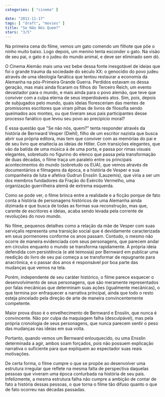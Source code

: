 ```yaml
---
categories: [ "cinema" ]

date: "2011-11-17"
tags: [ "draft", "movies" ]
title: "Se Não Nós Quem?"
stars: "3/5"
---
```

Na primeira cena do filme, vemos um gato comendo um filhote que põe o ninho muito baixo. Logo depois, um menino tenta esconder o gato. Na visão de seu pai, o gato é o judeu do mundo animal, e deve ser eliminado sem dó.

O Cinema Alemão mais uma vez bebe dessa fonte inesgotável de ideias que foi o grande trauma da sociedade do século XX: o genocídio do povo judeu através de uma ideologia fanática que tentou restaurar a economia da Alemanha na pós-Primeira Grande Guerra. Perdidos estavam os dessa geração, mas mais ainda ficaram os filhos do Terceiro Reich, um evento devastador para o mundo, e mais ainda para o povo alemão, que teve que conviver com a culpa eterna de seus imperdoáveis atos. Sim, pois, depois de subjugados pelo mundo, quais ideias floresceriam das mentes de promissores escritores que viram pilhas de livros de filosofia sendo queimados aos montes, ou que tiveram seus pais participantes desse processo fanático que levou seu povo ao precipício moral? 

É essa questão que "Se não nós, quem?" tenta responder através da história de Bernward Vesper (Diehl), filho de um escritor nazista que busca abrir sua própria editora, mas tem que conviver com as memórias do pai e de seu livro que enaltecia as ideias de Hitler. Com transições elegantes, que vão da batida de uma música à de uma porta, e passa por rimas visuais elegantes, sobretudo no figurino do elenco que passa pela transformação de duas décadas, o filme traça um paralelo entre os principais acontecimentos do mundo (sobretudo os EUA), que vemos através de documentários e filmagens da época, e a história de Vesper e sua companheira de luta e afetiva Gudrun Ensslin (Lauzemis), que viria a ser um dos membros fundadores da Fração do Exército Vermelho, uma organização guerrilheira alemã de extrema esquerda.

Como se pode ver, o filme brinca entre a realidade e a ficção porque de fato conta a história de personagens históricos de uma Alemanha ainda dizimada e que busca de todas as formas sua reconstrução, mas que, carente de escritores e ideias, acaba sendo levada pela corrente de revoluções do novo mundo.

No filme, pequenos detalhes como a relação da mãe de Vesper com suas serviçalis representa uma transição social que é devidamente caracterizada em seus pormenores conforme os anos passam. Contudo, o mesmo não ocorre de maneira evidenciada com seus personagens, que parecem andar em círculos enquanto o mundo se transforma rapidamente. A própria ideia defendida com persistência (e até teimosia) por Bernward em publicar uma reedição do livro de seu pai começa a se transformar de repugnante para anacrônica, e o passar dos anos é responsável por boa parte das mudanças que vemos na tela.

Porém, independente de seu caráter histórico, o filme parece esquecer o desenvolvimento de seus personagens, que são meramente representados por falas mecânicas que determinam suas ações (igualmente mecânicas), o que termina por enfraquecer a narrativa principal, ainda que todo o resto esteja pincelado pela direção de arte de maneira convincentemente competente.

Maior prova disso é o envelhecimento de Bernward e Ensslin, que nunca é convincente. Não por culpa da maquiagem falha (desculpável), mas pela própria cronologia de seus personagens, que nunca parecem sentir o peso das mudanças nas ideias em sua volta.

Portanto, quando vemos um Bernward enlouquecido, ou uma Ensslin determinada a agir, ambos soam forçados, pois não possuem explicação narrativa o suficiente para que expliquem ao espectador suas reais motivações.

De certa forma, o filme cumpre o que se propõe ao desenvolver uma estrutura irregular que reflete na mesma falta de perspectiva daquelas pessoas que viveram uma época conturbada na história de seu país. Infelizmente, a mesma estrutura falha não cumpre a ambição de contar de fato a história dessas pessoas, o que torna o filme tão difuso quanto o que de fato ocorreu nas décadas passadas.

